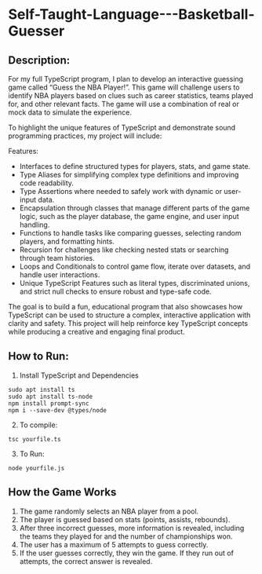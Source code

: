 # Self-Taught-Language---Basketball-Guesser

## Description:
For my full TypeScript program, I plan to develop an interactive guessing game called “Guess the NBA Player!”. This game will challenge users to identify NBA players based on clues such as career statistics, teams played for, and other relevant facts. The game will use a combination of real or mock data to simulate the experience.

To highlight the unique features of TypeScript and demonstrate sound programming practices, my project will include:

Features:
- Interfaces to define structured types for players, stats, and game state.
- Type Aliases for simplifying complex type definitions and improving code readability.
- Type Assertions where needed to safely work with dynamic or user-input data.
- Encapsulation through classes that manage different parts of the game logic, such as the player database, the game engine, and user input handling.
- Functions to handle tasks like comparing guesses, selecting random players, and formatting hints.
- Recursion for challenges like checking nested stats or searching through team histories.
- Loops and Conditionals to control game flow, iterate over datasets, and handle user interactions.
- Unique TypeScript Features such as literal types, discriminated unions, and strict null checks to ensure robust and type-safe code.

The goal is to build a fun, educational program that also showcases how TypeScript can be used to structure a complex, interactive application with clarity and safety. This project will help reinforce key TypeScript concepts while producing a creative and engaging final product.

## How to Run:
1. Install TypeScript and Dependencies
```
sudo apt install ts
sudo apt install ts-node
npm install prompt-sync
npm i --save-dev @types/node
```
2. To compile:
```
tsc yourfile.ts
```
3. To Run:
```
node yourfile.js
```
## How the Game Works
1. The game randomly selects an NBA player from a pool.
2. The player is guessed based on stats (points, assists, rebounds).
3. After three incorrect guesses, more information is revealed, including the teams they played for and the number of championships won.
4. The user has a maximum of 5 attempts to guess correctly.
5. If the user guesses correctly, they win the game. If they run out of attempts, the correct answer is revealed.